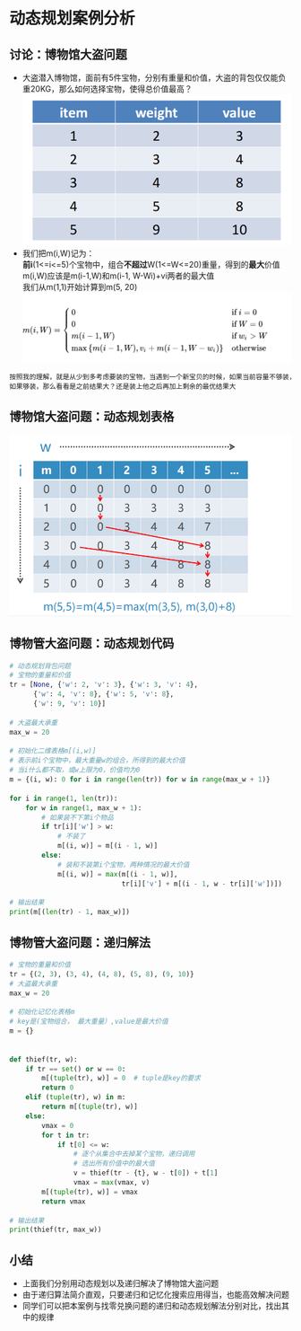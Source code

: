 # 动态规划案例分析
## 讨论：博物馆大盗问题
+ 大盗潜入博物馆，面前有5件宝物，分别有重量和价值，大盗的背包仅仅能负重20KG，那么如何选择宝物，使得总价值最高？
![img.png](img.png)
+ 我们把m(i,W)记为：  
**前i**(1<=i<=5)个宝物中，组合**不超过**W(1<=W<=20)重量，得到的**最大**价值  
m(i,W)应该是m(i-1,W)和m(i-1, W-Wi)+vi两者的最大值  
我们从m(1,1)开始计算到m(5, 20)  
![img_1.png](img_1.png)  
```python
按照我的理解，就是从少到多考虑要装的宝物，当遇到一个新宝贝的时候，如果当前容量不够装，那么之前的结果就是最优结果，
如果够装，那么看看是之前结果大？还是装上他之后再加上剩余的最优结果大
```
## 博物馆大盗问题：动态规划表格
![img_2.png](img_2.png)
## 博物管大盗问题：动态规划代码
```python
# 动态规划背包问题
# 宝物的重量和价值
tr = [None, {'w': 2, 'v': 3}, {'w': 3, 'v': 4},
      {'w': 4, 'v': 8}, {'w': 5, 'v': 8},
      {'w': 9, 'v': 10}]

# 大盗最大承重
max_w = 20

# 初始化二维表格m[(i,w)]
# 表示前i个宝物中，最大重量w的组合，所得到的最大价值
# 当i什么都不取，或w上限为0，价值均为0
m = {(i, w): 0 for i in range(len(tr)) for w in range(max_w + 1)}

for i in range(1, len(tr)):
    for w in range(1, max_w + 1):
        # 如果装不下第i个物品
        if tr[i]['w'] > w:
            # 不装了
            m[(i, w)] = m[(i - 1, w)]
        else:
            # 装和不装第i个宝物，两种情况的最大价值
            m[(i, w)] = max(m[(i - 1, w)],
                            tr[i]['v'] + m[(i - 1, w - tr[i]['w'])])

# 输出结果
print(m[(len(tr) - 1, max_w)])

```
## 博物管大盗问题：递归解法
```python
# 宝物的重量和价值
tr = {(2, 3), (3, 4), (4, 8), (5, 8), (9, 10)}
# 大盗最大承重
max_w = 20

# 初始化记忆化表格m
# key是(宝物组合， 最大重量）,value是最大价值
m = {}


def thief(tr, w):
    if tr == set() or w == 0:
        m[(tuple(tr), w)] = 0  # tuple是key的要求
        return 0
    elif (tuple(tr), w) in m:
        return m[(tuple(tr), w)]
    else:
        vmax = 0
        for t in tr:
            if t[0] <= w:
                # 逐个从集合中去掉某个宝物，递归调用
                # 选出所有价值中的最大值
                v = thief(tr - {t}, w - t[0]) + t[1]
                vmax = max(vmax, v)
        m[(tuple(tr), w)] = vmax
        return vmax

# 输出结果
print(thief(tr, max_w))

```
## 小结
+ 上面我们分别用动态规划以及递归解决了博物馆大盗问题
+ 由于递归算法简介直观，只要递归和记忆化搜索应用得当，也能高效解决问题
+ 同学们可以把本案例与找零兑换问题的递归和动态规划解法分别对比，找出其中的规律